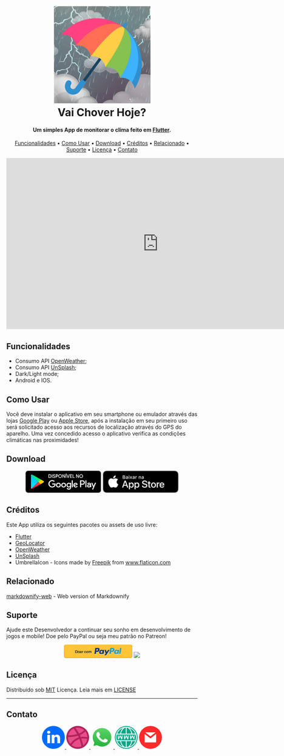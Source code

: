 
<h1 align="center">
  <br>
  <a href="http://www.arnoldosilva.com.br"><img src="imagens/appstore.png" alt="Arnoldo Silva" width="256"></a>
  <br>
  Vai Chover Hoje?
  <br>
</h1>

<h4 align="center">Um simples App de monitorar o clima feito em <a href="https://flutter.dev/" target="_blank">Flutter</a>.</h4>

<!-- <p align="center">
  <a href="https://badge.fury.io/js/electron-markdownify">
    <img src="https://badge.fury.io/js/electron-markdownify.svg"
         alt="Gitter">
  </a>
  <a href="https://gitter.im/amitmerchant1990/electron-markdownify"><img src="https://badges.gitter.im/amitmerchant1990/electron-markdownify.svg"></a>
  <a href="https://saythanks.io/to/amitmerchant1990">
      <img src="https://img.shields.io/badge/SayThanks.io-%E2%98%BC-1EAEDB.svg">
  </a>
  <a href="https://www.paypal.me/AmitMerchant">
    <img src="https://img.shields.io/badge/$-donate-ff69b4.svg?maxAge=2592000&amp;style=flat">
  </a>
</p> -->

<p align="center">
  <a href="#Funcionalidades">Funcionalidades</a> •
  <a href="#Como-Usar">Como Usar</a> •
  <a href="#download">Download</a> •
  <a href="#Créditos">Créditos</a> •
  <a href="#Relacionado">Relacionado</a> •
  <a href="#Suporte">Suporte</a> •
  <a href="#Licença">Licença</a> •
  <a href="#contato">Contato</a>
</p>

<iframe style="border: none;" width="800" height="450" src="https://www.figma.com/embed?embed_host=share&url=https%3A%2F%2Fwww.figma.com%2Fproto%2FCSgfSFXkGyLmb9PRxSyDBAQ5%2F0_Weather_App%3Fnode-id%3D6%253A0%26amp%253Bviewport%3D1344%252C571%252C0.1255742758512497%26amp%253Bscaling%3Dscale-down%26scaling%3Dmin-zoom" allowfullscreen></iframe>

## Funcionalidades

* Consumo API [OpenWeather](https://openweathermap.org/);
* Consumo API [UnSplash](https://unsplash.com/);
* Dark/Light mode;
* Android e IOS.

## Como Usar

Você deve instalar o aplicativo em seu smartphone ou emulador através das lojas [Google Play](https://play.google.com/store?hl=pt_BR) ou [Apple Store](https://www.apple.com/br/ios/app-store/), após a instalação em seu primeiro uso será solicitado acesso aos recursos de localização através do GPS do aparelho. Uma vez concedido acesso o aplicativo verifica as condições climáticas nas proximidades!


## Download

<p align="center">
    <a href="#"><img src="imagens/googleplay.png" width="200"></a>
    <a href="#"><img src="imagens/applestore.png" width="200"></a>
</p>

## Créditos

Este App utiliza os seguintes pacotes ou assets de uso livre:

- [Flutter](https://flutter.dev/)
- [GeoLocator](https://pub.dev/packages/geolocator)
- [OpenWeather](https://openweathermap.org/)
- [UnSplash](https://unsplash.com/)
- UmbrellaIcon - Icons made by <a href="https://www.flaticon.com/authors/freepik" title="Freepik">Freepik</a> from <a href="https://www.flaticon.com/" title="Flaticon"> www.flaticon.com</a>

## Relacionado

[markdownify-web](https://github.com/amitmerchant1990/markdownify-web) - Web version of Markdownify

## Suporte

Ajude este Desenvolvedor a continuar seu sonho em desenvolvimento de jogos e mobile! Doe pelo PayPal ou seja meu patrão no Patreon!

<p align="center">
    <a href="https://www.paypal.com/cgi-bin/webscr?cmd=_s-xclick&hosted_button_id=BQ4CEE4SBKRVC&source=url"><img src="imagens/paypal.jpeg" width="180"></a>
    <a href="https://www.patreon.com/arnoldosilva"><img src="https://c5.patreon.com/external/logo/become_a_patron_button@2x.png" width="150"></a>
</p>

## Licença
Distribuído sob [MIT](https://github.com/arnoldosilva/vai_chover_hoje/blob/master/LICENSE) Licença. Leia mais em [LICENSE](https://github.com/arnoldosilva/vai_chover_hoje/blob/master/LICENSE)

---

## Contato
<p align="center">
<a href="https://www.linkedin.com/in/arnoldosilva/">
<img src="imagens/linkedin.png" width="60">
</a>
<a href="https://dribbble.com/arnoldosilva">
<img src="imagens/dribble.png" width="60">
</a>
<a href="https://wa.me/5585998714767">
<img src="imagens/whatsapp.png" width="60">
</a>
<a href="https://arnoldosilva.com.br">
<img src="imagens/www.png" width="60">
</a>
<a href="mailto:contato@arnoldosilva.com.br">
<img src="imagens/email.png" width="60">
</a>
</p>

